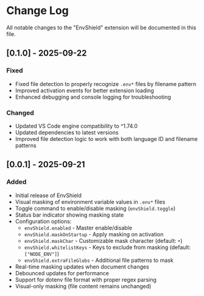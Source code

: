 # Change Log

All notable changes to the "EnvShield" extension will be documented in this file.

## [0.1.0] - 2025-09-22

### Fixed
- Fixed file detection to properly recognize `.env*` files by filename pattern
- Improved activation events for better extension loading
- Enhanced debugging and console logging for troubleshooting

### Changed
- Updated VS Code engine compatibility to ^1.74.0
- Updated dependencies to latest versions
- Improved file detection logic to work with both language ID and filename patterns

## [0.0.1] - 2025-09-21

### Added
- Initial release of EnvShield
- Visual masking of environment variable values in `.env*` files
- Toggle command to enable/disable masking (`envShield.toggle`)
- Status bar indicator showing masking state
- Configuration options:
  - `envShield.enabled` - Master enable/disable
  - `envShield.maskOnStartup` - Apply masking on activation
  - `envShield.maskChar` - Customizable mask character (default: `•`)
  - `envShield.whitelistKeys` - Keys to exclude from masking (default: `["NODE_ENV"]`)
  - `envShield.extraFileGlobs` - Additional file patterns to mask
- Real-time masking updates when document changes
- Debounced updates for performance
- Support for dotenv file format with proper regex parsing
- Visual-only masking (file content remains unchanged)